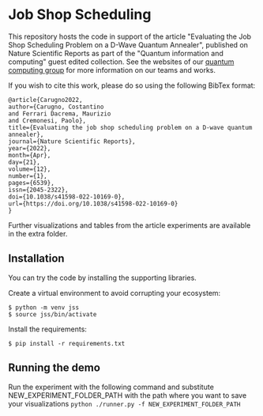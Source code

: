 # Job Shop Scheduling
This repository hosts the code in support of the article "Evaluating the Job Shop Scheduling Problem on a D-Wave Quantum Annealer", published on Nature Scientific Reports as part of the "Quantum information and computing" guest edited collection. See the websites of our [quantum computing group](https://quantum.polimi.it/) for more information on our teams and works.

If you wish to cite this work, please do so using the following BibTex format:
```
@article{Carugno2022,
author={Carugno, Costantino
and Ferrari Dacrema, Maurizio
and Cremonesi, Paolo},
title={Evaluating the job shop scheduling problem on a D-wave quantum annealer},
journal={Nature Scientific Reports},
year={2022},
month={Apr},
day={21},
volume={12},
number={1},
pages={6539},
issn={2045-2322},
doi={10.1038/s41598-022-10169-0},
url={https://doi.org/10.1038/s41598-022-10169-0}
}
```

Further visualizations and tables from the article experiments are available in the extra folder.

## Installation
You can try the code by installing the supporting libraries. 

Create a virtual environment to avoid corrupting your ecosystem:
```
$ python -m venv jss
$ source jss/bin/activate
```

Install the requirements:
```
$ pip install -r requirements.txt
```

## Running the demo
Run the experiment with the following command and substitute NEW_EXPERIMENT_FOLDER_PATH with the path where you want to save your visualizations
`python ./runner.py -f NEW_EXPERIMENT_FOLDER_PATH`
